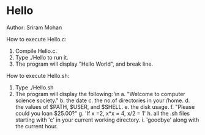 # Hello

Author: Sriram Mohan

How to execute Hello.c:
  1. Compile Hello.c.
  2. Type ./Hello to run it.
  3. The program will display "Hello World", and break line.

How to execute Hello.sh:
  1. Type ./Hello.sh
  2. The program will display the following: \n
      a. "Welcome to computer science society."
      b. the date
      c. the no.of directories in your /home.
      d. the values of $PATH, $USER, and $SHELL.
      e. the disk usage.
      f. "Please could you loan $25.00?"
      g. 'If x =2, x\*x = 4, x/2 = 1'
      h. all the .sh files starting with 'c' in your current working directory.
      i. 'goodbye' along with the current hour.
